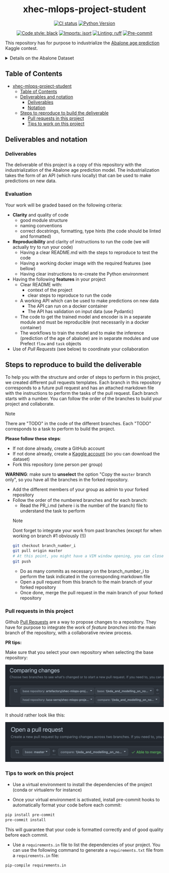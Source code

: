 <div align="center">

# xhec-mlops-project-student

[![CI status](https://github.com/artefactory/xhec-mlops-project-student/actions/workflows/ci.yaml/badge.svg)](https://github.com/artefactory/xhec-mlops-project-student/actions/workflows/ci.yaml?query=branch%3Amaster)
[![Python Version](https://img.shields.io/badge/python-3.9%20%7C%203.10-blue.svg)]()

[![Code style: black](https://img.shields.io/badge/code%20style-black-000000.svg)](https://github.com/psf/black)
[![Imports: isort](https://img.shields.io/badge/%20imports-isort-%231674b1?style=flat&labelColor=ef8336)](https://pycqa.github.io/isort/)
[![Linting: ruff](https://img.shields.io/endpoint?url=https://raw.githubusercontent.com/charliermarsh/ruff/main/assets/badge/v2.json)](https://github.com/astral-sh/ruff)
[![Pre-commit](https://img.shields.io/badge/pre--commit-enabled-informational?logo=pre-commit&logoColor=white)](https://github.com/artefactory/xhec-mlops-project-student/blob/main/.pre-commit-config.yaml)
</div>

This repository has for purpose to industrialize the [Abalone age prediction](https://www.kaggle.com/datasets/rodolfomendes/abalone-dataset) Kaggle contest.

<details>
<summary>Details on the Abalone Dataset</summary>

The age of abalone is determined by cutting the shell through the cone, staining it, and counting the number of rings through a microscope -- a boring and time-consuming task. Other measurements, which are easier to obtain, are used to predict the age.


**Goal**: predict the age of abalone (column "Rings") from physical measurements ("Shell weight", "Diameter", etc...). Here in notebook EDA and modelling, we know that the target is Age of abalone however we need to convert column "Rings" by + 1.5 to get real target value "Age"

You can download the dataset on the [Kaggle page](https://www.kaggle.com/datasets/rodolfomendes/abalone-dataset) 

Please make sure you have created a file "data" after you cloned this repository and save the downloaded data set from kaggel as "abalone.csv" if you are trying to acheive something that need the training data set such as the topics mentioned in branch 1, 2, and 3

# XHEC MLOPS Project Student

This document provides instructions for setting up and using the Abalone age prediction model.

## Environment Setup

Ensure you are in the right environment. Set it up using the provided `environment.yml` file.

## Model Training for Online Prediction

Before you can run predictions, you need to:
1. Train the model by switch to src/modeling. After executing following code, access the website: http://0.0.0.0:4200
```bash
prefect config set PREFECT_API_URL=http://0.0.0.0:4200/api
prefect server start --host 0.0.0.0
python main.py
```
3. Save the trained model as `model.pkl` and the data vectorizer as `dv.pkl`.

Both files should be stored in the `web_service/local_objects` directory.

## Docker Build & Run

Once the model and vectorizer are saved, you can build and run the docker image:

```bash
docker build -t abalone:solution -f Dockerfile.app .
docker run -p 8000:8001 abalone:solution
```

After that, you should be able to make prediction by indicating the features. Note that for "Sex", we have three options: "I" "M" "F" in 

http://localhost:8000/docs

</details>

## Table of Contents

- [xhec-mlops-project-student](#xhec-mlops-project-student)
  - [Table of Contents](#table-of-contents)
  - [Deliverables and notation](#deliverables-and-notation)
    - [Deliverables](#deliverables)
    - [Notation](#notation)
  - [Steps to reproduce to build the deliverable](#steps-to-reproduce-to-build-the-deliverable)
    - [Pull requests in this project](#pull-requests-in-this-project)
    - [Tips to work on this project](#tips-to-work-on-this-project)

## Deliverables and notation

### Deliverables

The deliverable of this project is a copy of this repository with the industrialization of the Abalone age prediction model.
The industrialization takes the form of an API (which runs locally) that can be used to make predictions on new data.

### Evaluation

Your work will be graded based on the following criteria:

- **Clarity** and quality of code 
  - good module structure
  - naming conventions
  - correct docstrings, formatting, type hints (the code should be linted and formatted)
- **Reproducibility** and clarity of instructions to run the code (we will actually try to run your code)
  - Having a clear README.md with the steps to reproduce to test the code
  - Having a working docker image with the required features (see bellow)
  - Having clear instructions to re-create the Python environment
- Having the following **features** in your project
  - Clear README with:
    - context of the project
    - clear steps to reproduce to run the code
  - A working API which can be used to make predictions on new data
    - The API can run on a docker container
    - The API has validation on input data (use Pydantic)
  - The code to get the trained model and encoder is in a separate module and must be reproducible (not necessarily in a docker container)
  - The workflows to train the model and to make the inference (prediction of the age of abalone) are in separate modules and use Prefect `flow` and `task` objects
- Use of *Pull Requests* (see below) to coordinate your collaboration 

## Steps to reproduce to build the deliverable

To help you with the structure and order of steps to perform in this project, we created different pull requests templates. 
Each branch in this repository corresponds to a future pull request and has an attached markdown file with the instructions to perform the tasks of the pull request.
Each branch starts with a number.
You can follow the order of the branches to build your project and collaborate.

> [!NOTE]
> There are "TODO" in the code of the different branches. Each "TODO" corresponds to a task to perform to build the project.

**Please follow these steps**:

- If not done already, create a GitHub account
- If not done already, create a [Kaggle account](https://www.kaggle.com/account/login?phase=startRegisterTab&returnUrl=%2F) (so you can download the dataset)
- Fork this repository (one person per group)

**WARNING**: make sure to **unselect** the option "Copy the `master` branch only", so you have all the branches in the forked repository.

- Add the different members of your group as admin to your forked repository
- Follow the order of the numbered branches and for each branch:
  - Read the PR_i.md (where i is the number of the branch) file to understand the task to perform
   > [!NOTE]
   > Dont forget to integrate your work from past branches (except for when working on branch #1 obviously (!))
   > ```bash
   > git checkout branch_number_i
   > git pull origin master
   > # At this point, you might have a VIM window opening, you can close it using the command ":wq" 
   > git push
   > ```
    - Do as many commits as necessary on the branch_number_i to perform the task indicated in the corresponding markdown file
    - Open a pull request from this branch to the main branch of your forked repository
    - Once done, merge the pull request in the main branch of your forked repository

### Pull requests in this project

Github [Pull Requests](https://docs.github.com/articles/about-pull-requests) are a way to propose changes to a repository. They have for purpose to integrate the work of *feature branches* into the main branch of the repository, with a collaborative review process.

**PR tips:**

Make sure that you select your own repository when selecting the base repository:

![PR Wrong](assets/PR_wrong.png)

It should rather look like this:

![PR Right](assets/PR_right.png)

### Tips to work on this project

- Use a virtual environment to install the dependencies of the project (conda or virtualenv for instance)

- Once your virtual environment is activated, install pre-commit hooks to automatically format your code before each commit:

```bash
pip install pre-commit
pre-commit install
```

This will guarantee that your code is formatted correctly and of good quality before each commit.

- Use a `requirements.in` file to list the dependencies of your project. You can use the following command to generate a `requirements.txt` file from a `requirements.in` file:

```bash
pip-compile requirements.in
```
